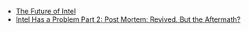 - [The Future of Intel](https://youtu.be/IUIh0fOUcrQ)
- [Intel Has a Problem Part 2: Post Mortem: Revived. But the Aftermath?](https://youtu.be/vwHVGoY-Z68)
